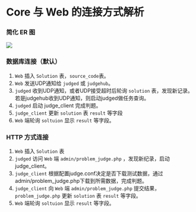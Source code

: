 # Core 与 Web 的连接方式解析

### 简化 ER 图

![](images/c2web.jpg)

### 数据库连接（默认）

1. `Web` 插入 `Solution` 表，`source_code`表。
2. `Web` 发送UDP通知给 `judged` 或 `judgehub`。
3. `judged` 收到UDP通知，或者UDP接受超时后轮询 `solution` 表，发现新记录。 若是judgehub收到UDP通知，则启动judged做任务查询。
4. `judged` 启动 judge_client 完成判题。
5. `judge_client` 更新 `solution` 表 `result` 等字段
6. `Web` 端轮询 `soltuion` 显示 `result` 等字段。

### HTTP 方式连接

1. `Web` 插入 `Solution` 表
2. `judged` 访问 `Web` 端 `admin/problem_judge.php` ，发现新纪录，启动judge_client。
3. `judge_client` 根据配置judge.conf决定是否下载测试数据，通过admin/problem_judge.php下载到所需数据，完成判题。
4. `judge_client` 向 `Web` 端 `admin/problem_judge.php` 提交结果，`problem_judge.php` 更新 `solution` 表 `result` 等字段。
5. `Web` 端轮询 `soltuion` 显示 `result` 等字段。

